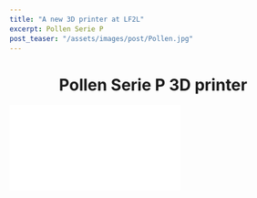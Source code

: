 ```yaml
---
title: "A new 3D printer at LF2L"
excerpt: Pollen Serie P
post_teaser: "/assets/images/post/Pollen.jpg"
---
```


<center><h1>Pollen Serie P 3D printer</h1></center>


![](/assets/images/post/SERIE-P-EN.pdf)  

